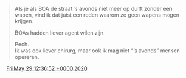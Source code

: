 > Als je als BOA de straat ‘s avonds niet meer op durft zonder een wapen, vind ik dat juist een reden waarom ze geen wapens mogen krijgen\.   
>   
> BOAs hadden liever agent wilen zijn\.   
>   
> Pech\.   
> Ik was ook liever chirurg, maar ook ik mag niet “‘s avonds” mensen opereren\.

<img src="../../media/tweet.ico" width="12" /> [Fri May 29 12:36:52 +0000 2020](https://twitter.com/DromerDenker/status/1266347779158347776)